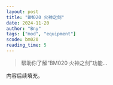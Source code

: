 ```yaml
---
layout: post
title: "BM020 火神之剑"
date: 2024-11-20
author: "Bny"
tags: ["mod", "equipment"]
scode: bm020
reading_time: 5
---
```


> 帮助你了解“BM020 火神之剑”功能...

内容后续填充。
